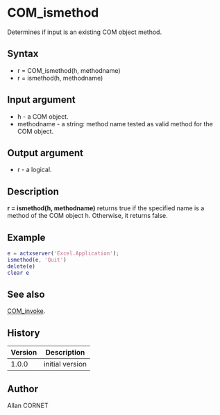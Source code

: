 

# COM_ismethod

Determines if input is an existing COM object method.

## Syntax

- r = COM_ismethod(h, methodname)
- r = ismethod(h, methodname)

## Input argument

 - h - a COM object.
 - methodname - a string: method name tested as valid method for the COM object.

## Output argument

 - r - a logical.

## Description


  <description><b>r = ismethod(h, methodname)</b> returns true if the specified name is a method of the COM object h. Otherwise, it returns false.</description>


## Example

```matlab
e = actxserver('Excel.Application');
ismethod(e, 'Quit')
delete(e)
clear e
```

## See also

[COM_invoke](COM_invoke.md).
## History

|Version|Description|
|------|------|
|1.0.0|initial version|


## Author

Allan CORNET



